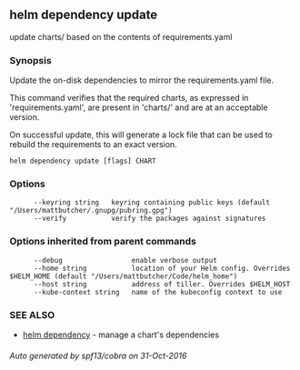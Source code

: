 ## helm dependency update

update charts/ based on the contents of requirements.yaml

### Synopsis



Update the on-disk dependencies to mirror the requirements.yaml file.

This command verifies that the required charts, as expressed in 'requirements.yaml',
are present in 'charts/' and are at an acceptable version.

On successful update, this will generate a lock file that can be used to
rebuild the requirements to an exact version.


```
helm dependency update [flags] CHART
```

### Options

```
      --keyring string   keyring containing public keys (default "/Users/mattbutcher/.gnupg/pubring.gpg")
      --verify           verify the packages against signatures
```

### Options inherited from parent commands

```
      --debug                 enable verbose output
      --home string           location of your Helm config. Overrides $HELM_HOME (default "/Users/mattbutcher/Code/helm_home")
      --host string           address of tiller. Overrides $HELM_HOST
      --kube-context string   name of the kubeconfig context to use
```

### SEE ALSO
* [helm dependency](helm_dependency.md)	 - manage a chart's dependencies

###### Auto generated by spf13/cobra on 31-Oct-2016
